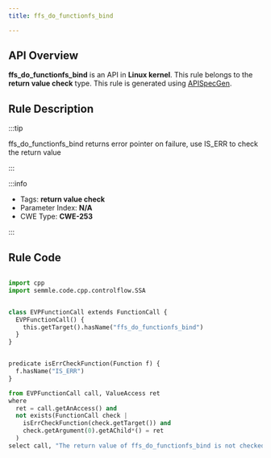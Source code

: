 ```yaml
---
title: ffs_do_functionfs_bind

---
```



## API Overview
**ffs_do_functionfs_bind** is an API in **Linux kernel**. This rule belongs to the **return value check** type. This rule is generated using [APISpecGen](../../tools/APISpecGen).
## Rule Description

:::tip

ffs_do_functionfs_bind returns error pointer on failure, use IS_ERR to check the return value

:::

:::info

- Tags: **return value check**
- Parameter Index: **N/A**
- CWE Type: **CWE-253**

:::

## Rule Code
```python

import cpp
import semmle.code.cpp.controlflow.SSA


class EVPFunctionCall extends FunctionCall {
  EVPFunctionCall() {
    this.getTarget().hasName("ffs_do_functionfs_bind")
  }
}


predicate isErrCheckFunction(Function f) {
  f.hasName("IS_ERR") 
}

from EVPFunctionCall call, ValueAccess ret
where
  ret = call.getAnAccess() and
  not exists(FunctionCall check |
    isErrCheckFunction(check.getTarget()) and
    check.getArgument(0).getAChild*() = ret
  )
select call, "The return value of ffs_do_functionfs_bind is not checked with IS_ERR."
    
```